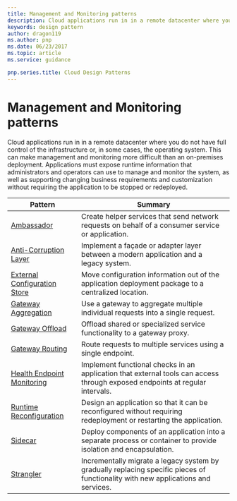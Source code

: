 ```yaml
---
title: Management and Monitoring patterns
description: Cloud applications run in in a remote datacenter where you do not have full control of the infrastructure or, in some cases, the operating system. This can make management and monitoring more difficult than an on-premises deployment. Applications must expose runtime information that administrators and operators can use to manage and monitor the system, as well as supporting changing business requirements and customization without requiring the application to be stopped or redeployed.
keywords: design pattern
author: dragon119
ms.author: pnp
ms.date: 06/23/2017
ms.topic: article
ms.service: guidance

pnp.series.title: Cloud Design Patterns
---
```


# Management and Monitoring patterns

Cloud applications run in in a remote datacenter where you do not have full control of the infrastructure or, in some cases, the operating system. This can make management and monitoring more difficult than an on-premises deployment. Applications must expose runtime information that administrators and operators can use to manage and monitor the system, as well as supporting changing business requirements and customization without requiring the application to be stopped or redeployed.

| Pattern | Summary |
| ------- | ------- |
| [Ambassador](../ambassador.md) | Create helper services that send network requests on behalf of a consumer service or application. |
| [Anti-Corruption Layer](../anti-corruption-layer.md) | Implement a façade or adapter layer between a modern application and a legacy system. |
| [External Configuration Store](../external-configuration-store.md) | Move configuration information out of the application deployment package to a centralized location. |
| [Gateway Aggregation](../gateway-aggregation.md) | Use a gateway to aggregate multiple individual requests into a single request. |
| [Gateway Offload](../gateway-offload.md) | Offload shared or specialized service functionality to a gateway proxy. |
| [Gateway Routing](../gateway-routing.md) | Route requests to multiple services using a single endpoint. |
| [Health Endpoint Monitoring](../health-endpoint-monitoring.md) | Implement functional checks in an application that external tools can access through exposed endpoints at regular intervals. |
| [Runtime Reconfiguration](../runtime-reconfiguration.md) | Design an application so that it can be reconfigured without requiring redeployment or restarting the application. |
| [Sidecar](../sidecar.md) | Deploy components of an application into a separate process or container to provide isolation and encapsulation. |
| [Strangler](../strangler.md) | Incrementally migrate a legacy system by gradually replacing specific pieces of functionality with new applications and services. |

